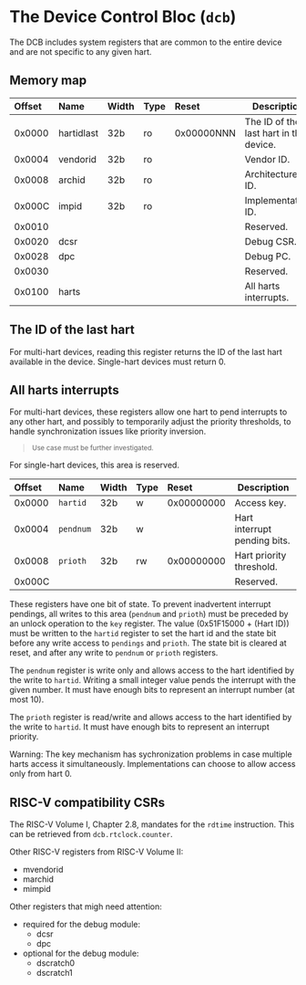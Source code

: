# The Device Control Bloc (`dcb`)

The DCB includes system registers that are common to the entire device and are not 
specific to any given hart.

## Memory map

| Offset | Name | Width | Type | Reset | Description | 
|:-------|:-----|:------|:-----|:------|-------------|
| 0x0000 | hartidlast | 32b | ro | 0x00000NNN | The ID of the last hart in the device. |
| 0x0004 | vendorid | 32b | ro |  | Vendor ID. |
| 0x0008 | archid | 32b | ro |  | Architecture ID. |
| 0x000C | impid | 32b | ro |  | Implementation ID. |
| 0x0010 | | | | | Reserved. |
| 0x0020 | dcsr | | | | Debug CSR. |
| 0x0028 | dpc | | | | Debug PC. |
| 0x0030 | | | | | Reserved. |
| 0x0100 | harts | | | | All harts interrupts. |

## The ID of the last hart

For multi-hart devices, reading this register returns the ID of the last hart available 
in the device. Single-hart devices must return 0.

## All harts interrupts

For multi-hart devices, these registers allow one hart to pend interrupts to any other 
hart, and possibly to temporarily adjust the priority thresholds, to handle synchronization 
issues like priority inversion.

> <sup>Use case must be further investigated.</sup>

For single-hart devices, this area is reserved.

| Offset | Name | Width | Type | Reset | Description | 
|:-------|:-----|:------|:-----|:------|-------------|
| 0x0000 | `hartid` | 32b | w | 0x00000000 | Access key. |
| 0x0004 | `pendnum` | 32b | w |  | Hart interrupt pending bits. |
| 0x0008 | `prioth` | 32b | rw | 0x00000000 | Hart priority threshold. |
| 0x000C |  |  |  |  | Reserved. |

These registers have one bit of state. To prevent inadvertent interrupt 
pendings, all writes to this area (`pendnum` and `prioth`) must be preceded by an 
unlock operation to the `key` register. The value (0x51F15000 + (Hart ID)) must be 
written to the `hartid` register to set the hart id and the state bit before 
any write access to `pendings` and `prioth`. 
The state bit is cleared at reset, and after any write to `pendnum` or `prioth` registers.

The `pendnum` register is write only and allows access to the hart identified 
by the write to `hartid`. Writing a small integer value pends the 
interrupt with the given number. It must have enough bits to represent
an interrupt number (at most 10).

The `prioth` register is read/write and allows access to the hart identified 
by the write to `hartid`. It must have enough bits to represent an interrupt
priority.

Warning: The key mechanism has sychronization problems in case multiple harts access it 
simultaneously. Implementations can choose to allow access only from hart 0.

## RISC-V compatibility CSRs

The RISC-V Volume I, Chapter 2.8, mandates for the `rdtime` instruction. This can be 
retrieved from `dcb.rtclock.counter`.

Other RISC-V registers from RISC-V Volume II:

- mvendorid 
- marchid 
- mimpid 

Other registers that migh need attention:

- required for the debug module: 
  - dcsr 
  - dpc 
- optional for the debug module: 
  - dscratch0 
  - dscratch1 
